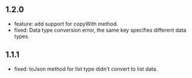 ## 1.2.0

* feature: add support for copyWith method.
* fixed: Data type conversion error, the same key specifies different data types.

## 1.1.1

* fixed: toJson method for list type didn't convert to list data.
